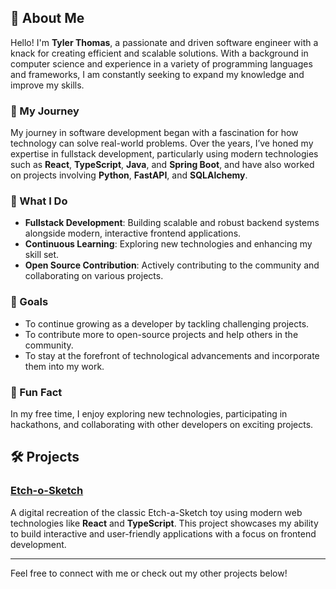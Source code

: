 ## 👋 About Me

Hello! I'm **Tyler Thomas**, a passionate and driven software engineer with a knack for creating efficient and scalable solutions. With a background in computer science and experience in a variety of programming languages and frameworks, I am constantly seeking to expand my knowledge and improve my skills.

### 🌱 My Journey
My journey in software development began with a fascination for how technology can solve real-world problems. Over the years, I’ve honed my expertise in fullstack development, particularly using modern technologies such as **React**, **TypeScript**, **Java**, and **Spring Boot**, and have also worked on projects involving **Python**, **FastAPI**, and **SQLAlchemy**.

### 🔭 What I Do
- **Fullstack Development**: Building scalable and robust backend systems alongside modern, interactive frontend applications.
- **Continuous Learning**: Exploring new technologies and enhancing my skill set.
- **Open Source Contribution**: Actively contributing to the community and collaborating on various projects.

### 🎯 Goals
- To continue growing as a developer by tackling challenging projects.
- To contribute more to open-source projects and help others in the community.
- To stay at the forefront of technological advancements and incorporate them into my work.

### 🚀 Fun Fact
In my free time, I enjoy exploring new technologies, participating in hackathons, and collaborating with other developers on exciting projects.

## 🛠️ Projects

### [Etch-o-Sketch](https://github.com/TylerET/Etch-o-Sketch)
A digital recreation of the classic Etch-a-Sketch toy using modern web technologies like **React** and **TypeScript**. This project showcases my ability to build interactive and user-friendly applications with a focus on frontend development.

---

Feel free to connect with me or check out my other projects below!

